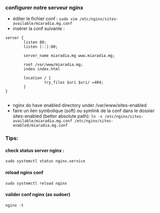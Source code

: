 ### configurer notre serveur nginx

* éditer le fichier conf :
  ```sudo vim /etc/nginx/sites-available/miaradia.mg.conf```
* insérer la conf suivante :

```
server {
        listen 80;
        listen [::]:80;
        
        server_name miaradia.mg www.miaradia.mg;
        
        root /var/www/miaradia.mg;
        index index.html
        
        location / {
                 try_files $uri $uri/ =404;
        }
}


```

* nginx do have enabled directory under /var/www/sites-enabled
* faire un lien symbolique (soft) ou symlink de la conf dans le dossier sites-enabled (better absolute path):
  ```ln -s /etc/nginx/sites-available/miaradia.mg.conf /etc/nginx/sites-enabled/miaradia.mg.conf```

### Tips:

#### check status server nginx :

```sudo systemctl status nginx.service```

#### reload nginx conf

```sudo systemctl reload nginx```

#### valider conf nginx (as sudoer)

```nginx -t```